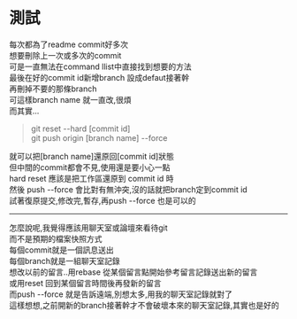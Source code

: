 # 測試

每次都為了readme commit好多次  
想要刪除上一次或多次的commit  
可是一直無法在command llist中直接找到想要的方法  
最後在好的commit id新增branch 設成defaut接著幹  
再刪掉不要的那條branch  
可這樣branch name 就一直改,很煩  
而其實...

> git reset --hard [commit id]  
git push origin [branch name] --force

就可以把[branch name]還原回[commit id]狀態  
但中間的commit都會不見,使用還是要小心一點  
hard reset 應該是把工作區還原到 commit id 時  
然後 push --force 會比對有無沖突,沒的話就把branch定到commit id  
試著復原提交,修改完,暫存,再push --force 也是可以的

---

怎麼說呢,我覺得應該用聊天室或論壇來看待git  
而不是預期的檔案快照方式  
每個commit就是一個訊息送出  
每個branch就是一組聊天室記錄  
想改以前的留言..用rebase 從某個留言點開始參考留言記錄送出新的留言  
或用reset 回到某個留言時間後再發新的留言  
而push --force 就是告訴遠端,別想太多,用我的聊天室記錄就對了  
這樣想想,之前開新的branch接著幹才不會破壞本來的聊天室記錄,其實也是好的
